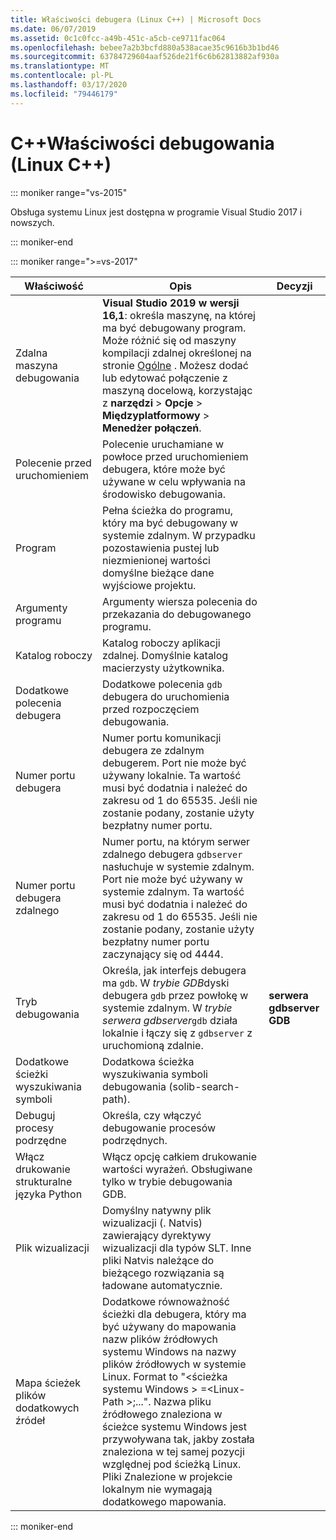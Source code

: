 ```yaml
---
title: Właściwości debugera (Linux C++) | Microsoft Docs
ms.date: 06/07/2019
ms.assetid: 0c1c0fcc-a49b-451c-a5cb-ce9711fac064
ms.openlocfilehash: bebee7a2b3bcfd880a538acae35c9616b3b1bd46
ms.sourcegitcommit: 63784729604aaf526de21f6c6b62813882af930a
ms.translationtype: MT
ms.contentlocale: pl-PL
ms.lasthandoff: 03/17/2020
ms.locfileid: "79446179"
---
```

# <a name="c-debugging-properties-linux-c"></a>C++Właściwości debugowania (Linux C++)

::: moniker range="vs-2015"

Obsługa systemu Linux jest dostępna w programie Visual Studio 2017 i nowszych.

::: moniker-end

::: moniker range=">=vs-2017"

| Właściwość | Opis | Decyzji |
|--|--|--|
| Zdalna maszyna debugowania | **Visual Studio 2019 w wersji 16,1**: określa maszynę, na której ma być debugowany program. Może różnić się od maszyny kompilacji zdalnej określonej na stronie [Ogólne](general-linux.md) . Możesz dodać lub edytować połączenie z maszyną docelową, korzystając z **narzędzi** > **Opcje** > **Międzyplatformowy** > **Menedżer połączeń**. |
| Polecenie przed uruchomieniem | Polecenie uruchamiane w powłoce przed uruchomieniem debugera, które może być używane w celu wpływania na środowisko debugowania. |
| Program | Pełna ścieżka do programu, który ma być debugowany w systemie zdalnym. W przypadku pozostawienia pustej lub niezmienionej wartości domyślne bieżące dane wyjściowe projektu. |
| Argumenty programu | Argumenty wiersza polecenia do przekazania do debugowanego programu. |
| Katalog roboczy | Katalog roboczy aplikacji zdalnej. Domyślnie katalog macierzysty użytkownika. |
| Dodatkowe polecenia debugera | Dodatkowe polecenia `gdb` debugera do uruchomienia przed rozpoczęciem debugowania. |
| Numer portu debugera | Numer portu komunikacji debugera ze zdalnym debugerem. Port nie może być używany lokalnie. Ta wartość musi być dodatnia i należeć do zakresu od 1 do 65535. Jeśli nie zostanie podany, zostanie użyty bezpłatny numer portu. |
| Numer portu debugera zdalnego | Numer portu, na którym serwer zdalnego debugera `gdbserver` nasłuchuje w systemie zdalnym. Port nie może być używany w systemie zdalnym. Ta wartość musi być dodatnia i należeć do zakresu od 1 do 65535. Jeśli nie zostanie podany, zostanie użyty bezpłatny numer portu zaczynający się od 4444. |
| Tryb debugowania | Określa, jak interfejs debugera ma `gdb`. W *trybie GDB*dyski debugera `gdb` przez powłokę w systemie zdalnym. W *trybie serwera gdbserver*`gdb` działa lokalnie i łączy się z `gdbserver` z uruchomioną zdalnie. | **serwera gdbserver**<br/>**GDB** |
| Dodatkowe ścieżki wyszukiwania symboli | Dodatkowa ścieżka wyszukiwania symboli debugowania (solib-search-path). |
| Debuguj procesy podrzędne | Określa, czy włączyć debugowanie procesów podrzędnych. |
| Włącz drukowanie strukturalne języka Python | Włącz opcję całkiem drukowanie wartości wyrażeń. Obsługiwane tylko w trybie debugowania GDB. |
| Plik wizualizacji | Domyślny natywny plik wizualizacji (. Natvis) zawierający dyrektywy wizualizacji dla typów SLT. Inne pliki Natvis należące do bieżącego rozwiązania są ładowane automatycznie. |
| Mapa ścieżek plików dodatkowych źródeł | Dodatkowe równoważność ścieżki dla debugera, który ma być używany do mapowania nazw plików źródłowych systemu Windows na nazwy plików źródłowych w systemie Linux. Format to "\<ścieżka systemu Windows > =\<Linux-Path >;...". Nazwa pliku źródłowego znaleziona w ścieżce systemu Windows jest przywoływana tak, jakby została znaleziona w tej samej pozycji względnej pod ścieżką Linux. Pliki Znalezione w projekcie lokalnym nie wymagają dodatkowego mapowania. |

::: moniker-end
